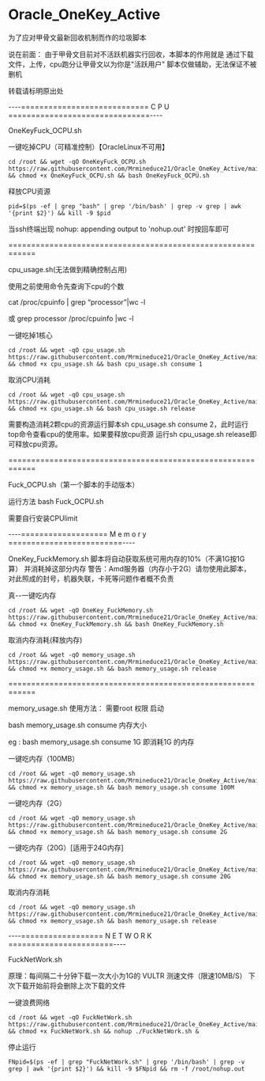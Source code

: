 # Oracle_OneKey_Active
为了应对甲骨文最新回收机制而作的垃圾脚本


说在前面：
由于甲骨文目前对不活跃机器实行回收，本脚本的作用就是  通过下载文件，上传，cpu跑分让甲骨文以为你是"活跃用户"
脚本仅做辅助，无法保证不被删机

转载请标明原出处

----============================   C   P   U   ===============================----

OneKeyFuck_OCPU.sh

一键吃掉CPU（可精准控制）【OracleLinux不可用】
```
cd /root && wget -qO OneKeyFuck_OCPU.sh https://raw.githubusercontent.com/Mrmineduce21/Oracle_OneKey_Active/main/OneKeyFuck_OCPU.sh && chmod +x OneKeyFuck_OCPU.sh && bash OneKeyFuck_OCPU.sh
```

释放CPU资源

```
pid=$(ps -ef | grep "bash" | grep '/bin/bash' | grep -v grep | awk '{print $2}') && kill -9 $pid
```

当ssh终端出现  nohup: appending output to 'nohup.out'  时按回车即可

============================================================

cpu_usage.sh(无法做到精确控制占用)

使用之前使用命令先查询下cpu的个数

cat /proc/cpuinfo | grep “processor”|wc -l

或 grep processor /proc/cpuinfo |wc -l


一键吃掉1核心
```
cd /root && wget -qO cpu_usage.sh https://raw.githubusercontent.com/Mrmineduce21/Oracle_OneKey_Active/main/cpu_usage.sh && chmod +x cpu_usage.sh && bash cpu_usage.sh consume 1
```

取消CPU消耗
```
cd /root && wget -qO cpu_usage.sh https://raw.githubusercontent.com/Mrmineduce21/Oracle_OneKey_Active/main/cpu_usage.sh && chmod +x cpu_usage.sh && bash cpu_usage.sh release
```

需要构造消耗2颗cpu的资源运行脚本sh cpu_usage.sh consume 2，此时运行top命令查看cpu的使用率。如果要释放cpu资源
运行sh cpu_usage.sh release即可释放cpu资源。

============================================================

Fuck_OCPU.sh（第一个脚本的手动版本）

运行方法  bash Fuck_OCPU.sh <cores> 

需要自行安装CPUlimit


----===================   M   e   m   o   r  y   =========================----

OneKey_FuckMemory.sh
  脚本将自动获取系统可用内存的10%（不满1G按1G算） 并消耗掉这部分内存
  警告：Amd服务器（内存小于2G）请勿使用此脚本，对此照成的封号，机器失联，卡死等问题作者概不负责
  
  真--一键吃内存
  
  ```
  cd /root && wget -qO OneKey_FuckMemory.sh https://raw.githubusercontent.com/Mrmineduce21/Oracle_OneKey_Active/main/OneKey_FuckMemory.sh && chmod +x OneKey_FuckMemory.sh && bash OneKey_FuckMemory.sh
  ```
  
  取消内存消耗(释放内存)
```
cd /root && wget -qO memory_usage.sh https://raw.githubusercontent.com/Mrmineduce21/Oracle_OneKey_Active/main/memory_usage.sh && chmod +x memory_usage.sh && bash memory_usage.sh release
```

============================================================

memory_usage.sh
使用方法： 需要root 权限 启动

bash memory_usage.sh consume 内存大小

eg : bash memory_usage.sh consume 1G 即消耗1G 的内存


一键吃内存（100MB）
```
cd /root && wget -qO memory_usage.sh https://raw.githubusercontent.com/Mrmineduce21/Oracle_OneKey_Active/main/memory_usage.sh && chmod +x memory_usage.sh && bash memory_usage.sh consume 100M
```


一键吃内存（2G）
```
cd /root && wget -qO memory_usage.sh https://raw.githubusercontent.com/Mrmineduce21/Oracle_OneKey_Active/main/memory_usage.sh && chmod +x memory_usage.sh && bash memory_usage.sh consume 2G
```

一键吃内存（20G）[适用于24G内存]
```
cd /root && wget -qO memory_usage.sh https://raw.githubusercontent.com/Mrmineduce21/Oracle_OneKey_Active/main/memory_usage.sh && chmod +x memory_usage.sh && bash memory_usage.sh consume 20G
```

取消内存消耗
```
cd /root && wget -qO memory_usage.sh https://raw.githubusercontent.com/Mrmineduce21/Oracle_OneKey_Active/main/memory_usage.sh && chmod +x memory_usage.sh && bash memory_usage.sh release
```

----==================   N   E   T   W   O   R   K   =======================----

FuckNetWork.sh

原理：每间隔二十分钟下载一次大小为1G的 VULTR 测速文件（限速10MB/S） 下次下载开始前将会删除上次下载的文件

一键浪费网络
```
cd /root && wget -qO FuckNetWork.sh https://raw.githubusercontent.com/Mrmineduce21/Oracle_OneKey_Active/main/FuckNetWork.sh && chmod +x FuckNetWork.sh && nohup ./FuckNetWork.sh &
```
停止运行
```
FNpid=$(ps -ef | grep "FuckNetWork.sh" | grep '/bin/bash' | grep -v grep | awk '{print $2}') && kill -9 $FNpid && rm -f /root/nohup.out
```



  

